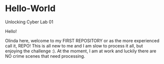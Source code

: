 # Hello-World
Unlocking Cyber Lab 01

Hello!

Olinda here, welcome to my FIRST REPOSITORY or as the more experienced call it, REPO! This is all new to me and I am slow to process it all, but enjoying the challenge :). At the moment, I am at work and luckily there are NO crime scenes that need processing. 
